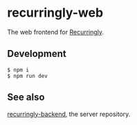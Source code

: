 # recurringly-web

The web frontend for [Recurringly](https://recurringly.xyz). 

## Development
```
$ npm i
$ npm run dev
```

## See also 
[recurringly-backend](https://github.com/jesper-nord/recurringly-backend), the server repository.
